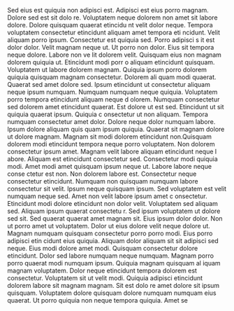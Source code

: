 Sed eius est quiquia non adipisci est. Adipisci est eius porro magnam. Dolore sed est sit dolo
re. Voluptatem neque dolorem non amet sit labore dolore. Dolore quisquam quaerat etincidu
nt velit dolor neque. Tempora voluptatem consectetur etincidunt aliquam amet tempora eti
ncidunt. Velit aliquam porro ipsum. Consectetur est quiquia sed.  Porro adipisci s
it est dolor dolor. Velit magnam neque ut. Ut porro non dolor. Eius sit tempora neque dolore. Labore non ve
lit dolorem velit. Quisquam eius non magnam dolorem quiquia ut. Etincidunt modi porr
o aliquam etincidunt quisquam.  Voluptatem ut labore dolorem magnam. Quiquia ipsum porro dolorem quiquia quisquam magnam consectetur. Dolorem ali
quam modi quaerat. Quaerat sed amet dolore sed. Ipsum etincidunt ut consectetur aliquam neque ipsum numquam. Numquam numquam neque
 quiquia. Voluptatem porro tempora etincidunt aliquam neque d
olorem. Numquam consectetur sed dolorem amet etincidunt quaerat. Est dolore ut est sed.  Etincidunt ut sit quiquia quaerat ipsum. Quiquia c
onsectetur ut non aliquam. Tempora numquam consectetur amet dolor. Dolore neque dolor numquam labore. Ipsum dolore aliquam quis
quam ipsum quiquia. Quaerat sit magnam dolore ut dolore magnam. Magnam sit modi dolorem etincidunt non.Quisquam dolorem
 modi etincidunt tempora neque porro voluptatem. Non dolorem consectetur ipsum amet. Magnam velit labore aliquam etincidunt neque l
abore. Aliquam est etincidunt consectetur sed. Consectetur modi quiquia modi. Amet modi amet quisquam ipsum neque ut.  Labore labore neque conse
ctetur est non. Non dolorem labore est. Consectetur neque consectetur etincidunt. Numquam non quisquam numquam labore consectetur
 sit velit. Ipsum neque quisquam ipsum. Sed voluptatem est velit numquam neque sed. Amet non velit labore ipsum amet c
onsectetur. Etincidunt modi dolore etincidunt non dolor velit. Voluptatem sed aliquam sed.  Aliquam ipsum quaerat consectetu
r. Sed ipsum voluptatem ut dolore sed sit. Sed quaerat quaerat amet magnam sit. Eius ipsum dolor dolor. Non ut porro amet ut voluptatem. Dolor ut
 eius dolore velit neque dolore ut. Magnam numquam quisquam consectetur porro porro modi. Eius porro adipisci etin
cidunt eius quiquia. Aliquam dolor aliquam sit sit adipisci sed neque.  Eius modi dolore amet modi. Quisquam consectetur
 dolore etincidunt. Dolor sed labore numquam neque numquam. Magnam porro porro quaerat modi numquam ipsum. Quiquia magnam quisquam al
iquam magnam voluptatem. Dolor neque etincidunt tempora
 dolorem est consectetur. Voluptatem sit ut velit modi. Quiquia adipisci etincidunt dolorem labore sit magnam magnam. Sit est dolo
re amet dolore sit ipsum quisquam.  Voluptatem dolore quisquam dolore numquam numquam eius quaerat. Ut porro quiquia non neque tempora quiquia. Amet se
